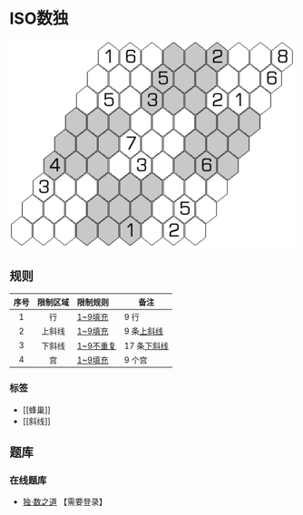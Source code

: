 # ISO数独

![题](../../../../images/sudoku/ISO数独.png)

## 规则

| 序号  | 限制区域 | 限制规则     | 备注        |
|:---:|:----:|:---------|-----------|
|  1  |  行   | [1~9填充]  | 9 行       |
|  2  | 上斜线  | [1~9填充]  | 9 条[上斜线]  |
|  3  | 下斜线  | [1~9不重复] | 17 条[下斜线] |
|  4  |  宫   | [1~9填充]  | 9 个宫      |

### 标签

- [[蜂巢]]
- [[斜线]]

## 题库

### 在线题库

- [独·数之道](http://www.sudokufans.org.cn/lx/game.index.php?type=iso) 【需要登录】

[1~9填充]: ../../../../rules.md#1to9填充

[1~9不重复]: ../../../../rules.md#1to9不重复

[上斜线]: ../../../../rules.md#上斜线

[下斜线]: ../../../../rules.md#下斜线
